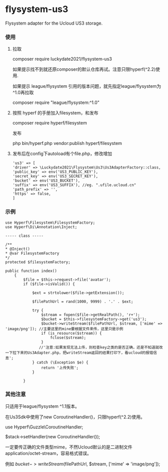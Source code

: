 # flysystem-us3
Flysystem adapter for the Ucloud US3 storage.

### 使用
1. 拉取

    composer require luckydate2021/flysystem-us3

    如果提示找不到就还原composer的默认仓库再试。注意只限hyperf(^2.2)使用.
    
    如果提示 league/flysystem 引用的版本问题，就先指定league/flysystem为^1.0再拉取

    composer require "league/flysystem:^1.0"



2. 按照 hyperf 的手册加入filesystem，和发布

    composer require hyperf/filesystem

    发布
   
    php bin/hyperf.php vendor:publish hyperf/filesystem


3. 发布后在config下autoload有个file.php，修改增加
   ```
   'us3' => [
   'driver' => \Luckydate2021\Flysystem\Us3\Us3AdapterFactory::class, 
   'public_key' => env('US3_PUBLIC_KEY'),
   'secret_key' => env('US3_SECRET_KEY'),
   'bucket' => env('US3_BUCKET'),
   'suffix' => env('US3_SUFFIX'), //eg. ".ufile.ucloud.cn"
   'path_prefix' => '',
   'https' => false,
   ]

### 示例
```
use Hyperf\Filesystem\FilesystemFactory;
use Hyperf\Di\Annotation\Inject;

----- class -----

/**
* @Inject()
* @var FilesystemFactory
*/
protected $filesystemFactory;

public function index()
    {
        $file = $this->request->file('avatar');
        if ($file->isValid()) {

            $ext = strtolower($file->getExtension());

            $filePathUrl = rand(1000, 9999) . '.' . $ext;

            try {
                $stream = fopen($file->getRealPath(), 'r+');
                $bucket = $this->filesystemFactory->get('us3');
                $bucket->writeStream($filePathUrl, $stream, ['mime' => 'image/png']); //主要这里的mine要根据文件来传，这里只是示例
                if (is_resource($stream)) {
                    fclose($stream);
                }
               //'注意:如果发现无法上传，则检查key之类的是否正确，还是不知道就改一下拉下来的Us3Adapter.php，把writeStream返回的结果打印下，看ucloud的报错信息';
            } catch (\Exception $e) {
                return '上传失败';
            }

        }  
```


### 其他注意

只适用于league/flysystem ^1.1版本。

在Us3Sdk中使用了new CoroutineHandler()，只限hyperf(^2.2)使用。

use Hyperf\Guzzle\CoroutineHandler;

$stack->setHandler(new CoroutineHandler());

一定要传正确的文件类型mime，不然Ucloud默认的是二进制文件 application/octet-stream，容易格式错误。

例如 $bucket->writeStream($filePathUrl, $stream, ['mime' => 'image/png']);

